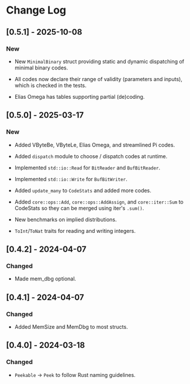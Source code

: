 # Change Log

## [0.5.1] - 2025-10-08

### New

* New `MinimalBinary` struct providing static and dynamic
  dispatching of minimal binary codes.

* All codes now declare their range of validity (parameters
  and inputs), which is checked in the tests.

* Elias Omega has tables supporting partial (de)coding.

## [0.5.0] - 2025-03-17

### New

* Added VByteBe, VByteLe, Elias Omega, and streamlined Pi codes.

* Added `dispatch` module to choose / dispatch codes at runtime.

* Implemented `std::io::Read` for `BitReader` and `BufBitReader`.

* Implemented `std::io::Write` for `BufBitWriter`.

* Added `update_many` to `CodeStats` and added more codes.

* Added `core::ops::Add`, `core::ops::AddAssign`, and `core::iter::Sum` to
  CodeStats so they can be merged using iter's `.sum()`.

* New benchmarks on implied distributions.

* `ToInt`/`ToNat` traits for reading and writing integers.

## [0.4.2] - 2024-04-07

### Changed

* Made mem_dbg optional.

## [0.4.1] - 2024-04-07

### Changed

* Added MemSize and MemDbg to most structs.

## [0.4.0] - 2024-03-18

### Changed

* `Peekable` -> `Peek` to follow Rust naming guidelines.
